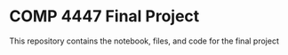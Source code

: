 # COMP 4447 Final Project
This repository contains the notebook, files, and code for the final project
